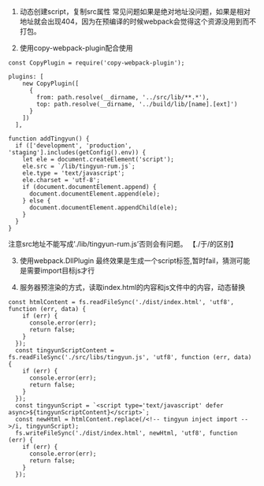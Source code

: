 1. 动态创建script，复制src属性
 常见问题如果是绝对地址没问题，如果是相对地址就会出现404，因为在预编译的时候webpack会觉得这个资源没用到而不打包。

2. 使用copy-webpack-plugin配合使用

```
const CopyPlugin = require('copy-webpack-plugin');

plugins: [
    new CopyPlugin([
      {
        from: path.resolve(__dirname, '../src/lib/**.*'),
        top: path.resolve(__dirname, '../build/lib/[name].[ext]')
      }
    ])
  ],
```

```
function addTingyun() {
  if (['development', 'production', 'staging'].includes(getConfig().env)) {
    let ele = document.createElement('script');
    ele.src = `/lib/tingyun-rum.js`;
    ele.type = 'text/javascript';
    ele.charset = 'utf-8';
    if (document.documentElement.append) {
      document.documentElement.append(ele);
    } else {
      document.documentElement.appendChild(ele);
    }
  }
}
```
注意src地址不能写成'./lib/tingyun-rum.js’否则会有问题。
【./于/的区别】

3. 使用webpack.DllPlugin
最终效果是生成一个script标签,暂时fail，猜测可能是需要import目标js才行

4. 服务器预渲染的方式，读取index.html的内容和js文件中的内容，动态替换
```
const htmlContent = fs.readFileSync('./dist/index.html', 'utf8', function (err, data) {
    if (err) {
      console.error(err);
      return false;
    }
  });
  const tingyunScriptContent = fs.readFileSync('./src/libs/tingyun.js', 'utf8', function (err, data) {
    if (err) {
      console.error(err);
      return false;
    }
  });
  const tingyunScript = `<script type='text/javascript' defer async>${tingyunScriptContent}</script>`;
  const newHtml = htmlContent.replace(/<!-- tingyun inject import -->/i, tingyunScript);
  fs.writeFileSync('./dist/index.html', newHtml, 'utf8', function (err) {
    if (err) {
      console.error(err);
      return false;
    }
  });
```